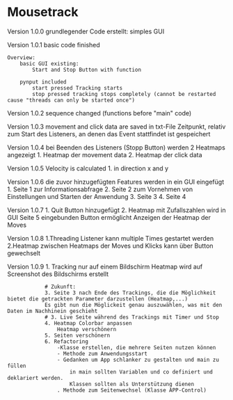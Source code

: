 # Mousetrack

Version 1.0.0
    grundlegender Code erstellt:
        simples GUI

Version 1.0.1
    basic code finished
    
    Overview:
        basic GUI existing:
            Start and Stop Button with function
        
        pynput included
            start pressed Tracking starts
            stop pressed tracking stops completely (cannot be restarted cause "threads can only be started once")

Version 1.0.2
    sequence changed (functions before "main" code)

Version 1.0.3
    movement and click data are saved in txt-File
    Zeitpunkt, relativ zum Start des Listeners, an denen das Event stattfindet ist gespeichert

Version 1.0.4
    bei Beenden des Listeners (Stopp Button) werden 2 Heatmaps angezeigt
        1. Heatmap der movement data
        2. Heatmap der click data

Version 1.0.5
    Velocity is calculated
    1. in direction x and y

Version 1.0.6
    die zuvor hinzugefügten Features werden in ein GUI eingefügt
        1. Seite 1 zur Informationsabfrage
        2. Seite 2 zum Vornehmen von Einstellungen und Starten der Anwendung
        3. Seite 3
        4. Seite 4

Version 1.0.7
    1. Quit Button hinzugefügt
    2. Heatmap mit Zufallszahlen wird in GUI Seite 5 eingebunden
        Button ermöglicht Anzeigen der Heatmap der Moves

Version 1.0.8
    1.Threading
        Listener kann multiple Times gestartet werden
    2.Heatmap
        zwischen Heatmaps der Moves und Klicks kann über Button gewechselt 
        
Version 1.0.9
    1. Tracking nur auf einem Bildschirm
        Heatmap wird auf Screenshot des Bildschirms erstellt


                # Zukunft: 
                3. Seite 3 nach Ende des Trackings, die die Möglichkeit bietet die getrackten Parameter darzustellen (Heatmap,...) 
                Es gibt nun die Möglickeit genau auszuwählen, was mit den Daten im Nachhinein geschieht
                # 3. Live Seite während des Trackings mit Timer und Stop
                4. Heatmap Colorbar anpassen
                    Heatmap verschönern
                5. Seiten verschönern
                6. Refactoring
                    -Klasse erstellen, die mehrere Seiten nutzen können
                    - Methode zum Anwendungsstart 
                    - Gedanken um App schlanker zu gestalten und main zu füllen
                        in main sollten Variablen und co definiert und deklariert werden. 
                        Klassen sollten als Unterstützung dienen
                    . Methode zum Seitenwechsel (Klasse APP-Control)